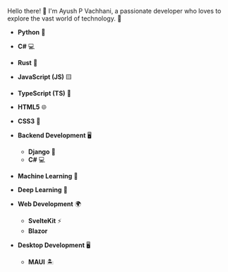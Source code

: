 Hello there! 👋
I'm Ayush P Vachhani, a passionate developer who loves to explore the vast world of technology. 🚀

- **Python** 🐍
- **C#** 💻
- **Rust** 🦀
- **JavaScript (JS)** 🟨
- **TypeScript (TS)** 🔷
- **HTML5** 🌐
- **CSS3** 🎨

- **Backend Development** 🖥️
  - **Django** 🌿
  - **C#** 💻
- **Machine Learning** 🤖
- **Deep Learning** 🧠
- **Web Development** 🌍
  - **SvelteKit** ⚡
  - **Blazor**
- **Desktop Development** 🖥️
  - **MAUI** 🏝️

